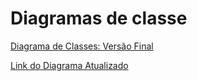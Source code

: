 # Diagramas de classe
[Diagrama de Classes: Versão Final](./diagramaClasses.png)

[Link do Diagrama Atualizado](https://lucid.app/lucidchart/4be5f91c-0f3a-4cf1-9fad-c59dbec39d87/edit?viewport_loc=101%2C285%2C2219%2C1100%2C0_0&invitationId=inv_cdce1c37-3862-4878-b8a5-0c66c5244ff4](https://lucid.app/lucidchart/4be5f91c-0f3a-4cf1-9fad-c59dbec39d87/edit?viewport_loc=-490%2C174%2C2456%2C1159%2C0_0&invitationId=inv_cdce1c37-3862-4878-b8a5-0c66c5244ff4))
